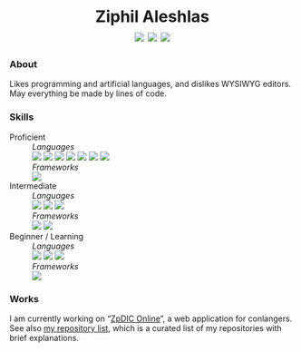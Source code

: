 <div align="center">
<h1>
  Ziphil Aleshlas<br>
  <a href="https://twitter.com/Ziphil"><img src="https://img.shields.io/twitter/follow/Ziphil?label=Twitter&logo=twitter&logoColor=white&labelColor=1DA1F2&color=555555&style=flat"></a>
  <a href="https://github.com/Ziphil"><img src="https://img.shields.io/github/followers/Ziphil?label=Github&logo=github&logoColor=white&labelColor=24292E&color=555555&style=flat"></a>
  <a href="http://ziphil.com"><img src="https://img.shields.io/badge/-My%20Website-white?color=5966A6&style=flat"></a>
</h1>
</div>


### About
Likes programming and artificial languages, and dislikes WYSIWYG editors.
May everything be made by lines of code.

### Skills
<dl>
  <dt>Proficient</dt>
  <dd>
    <em>Languages</em><br>
    <img src="https://img.shields.io/badge/-TypeScript-007ACC.svg?logo=typescript&logoColor=white&style=flat">
    <img src="https://img.shields.io/badge/-JavaScript-D4BE08.svg?logo=javascript&logoColor=white&style=flat">
    <img src="https://img.shields.io/badge/-Groovy-4298B8.svg?logo=apache-groovy&logoColor=white&style=flat">
    <img src="https://img.shields.io/badge/-Ruby-CC342D.svg?logo=ruby&logoColor=white&style=flat">
    <img src="https://img.shields.io/badge/-HTML-E34F26.svg?logo=html5&logoColor=white&style=flat">
    <img src="https://img.shields.io/badge/-SCSS-CC6699.svg?logo=sass&logoColor=white&style=flat">
    <img src="https://img.shields.io/badge/-CSS-1572B6.svg?logo=css3&logoColor=white&style=flat">
    <br>
    <em>Frameworks</em><br>
    <img src="https://img.shields.io/badge/-React-06BBEC.svg?logo=react&logoColor=white&style=flat">
  </dd>
  <dt>Intermediate</dt>
  <dd>
    <em>Languages</em><br>
    <img src="https://img.shields.io/badge/-Java-007396.svg?logo=java&logoColor=white&style=flat">
    <img src="https://img.shields.io/badge/-Haskell-5D4F85.svg?logo=haskell&logoColor=white&style=flat">
    <img src="https://img.shields.io/badge/-LaTeX-008080.svg?logo=latex&logoColor=white&style=flat">
    <br>
    <em>Frameworks</em><br>
    <img src="https://img.shields.io/badge/-MongoDB-47A248.svg?logo=mongodb&logoColor=white&style=flat">
    <img src="https://img.shields.io/badge/-Heroku-430098.svg?logo=heroku&logoColor=white&style=flat">
  </dd>
  <dt>Beginner / Learning</dt>
  <dd>
    <em>Languages</em><br>
    <img src="https://img.shields.io/badge/-Kotlin-0095D5.svg?logo=kotlin&logoColor=white&style=flat">
    <img src="https://img.shields.io/badge/-C%23-239120.svg?logo=c-sharp&logoColor=white&style=flat">
    <img src="https://img.shields.io/badge/-Python-3776AB.svg?logo=python&logoColor=white&style=flat">
    <br>
    <em>Frameworks</em><br>
    <img src="https://img.shields.io/badge/-Unity-444444.svg?logo=unity&logoColor=white&style=flat">
  </dd>
</dl>

### Works
I am currently working on “[ZpDIC Online](https://github.com/Ziphil/ZpdicOnlineNova)”, a web application for conlangers.
See also [my repository list](https://github.com/Ziphil/Repositories), which is a curated list of my repositories with brief explanations.
